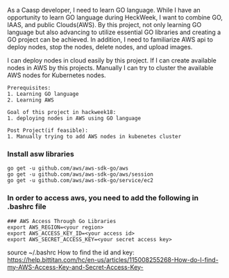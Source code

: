 As a Caasp developer, I need to learn GO language. While I have an opportunity to learn GO language during HeckWeek, I want to combine GO, IAAS, and public Clouds(AWS). By this project, not only learning GO language but also advancing to utilize essential GO libraries and creating a GO project can be achieved. In addition, I need to familiarize AWS api to deploy nodes, stop the nodes, delete nodes, and upload images.

I can deploy nodes in cloud easily by this project. If I can create available nodes in AWS by this projects. Manually I can try to cluster the available AWS nodes for Kubernetes nodes.

``` 
Prerequisites: 
1. Learning GO language 
2. Learning AWS

Goal of this project in hackweek18:
1. deploying nodes in AWS using GO language

Post Project(if feasible): 
1. Manually trying to add AWS nodes in kubenetes cluster 
```

### Install asw libraries
```
go get -u github.com/aws/aws-sdk-go/aws  
go get -u github.com/aws/aws-sdk-go/aws/session  
go get -u github.com/aws/aws-sdk-go/service/ec2  

```
### In order to access aws, you need to add the following in .bashrc file
```
### AWS Access Through Go Libraries
export AWS_REGION=<your region>
export AWS_ACCESS_KEY_ID=<your access id>
export AWS_SECRET_ACCESS_KEY=<your secret access key>
```
source ~/.bashrc
How to find the id and key: https://help.bittitan.com/hc/en-us/articles/115008255268-How-do-I-find-my-AWS-Access-Key-and-Secret-Access-Key-


